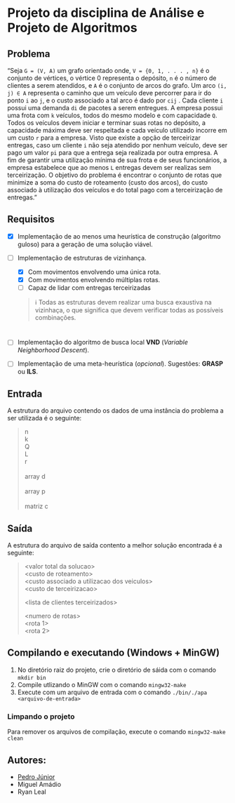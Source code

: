 # Projeto da disciplina de Análise e Projeto de Algoritmos

## Problema

“Seja ```G = (V, A)``` um grafo orientado onde, ```V = {0, 1, . . . , n}``` é o conjunto de vértices, o vértice 0 representa o depósito, ```n``` é o número de clientes a serem atendidos, e ```A``` é o conjunto de arcos do grafo. Um arco ```(i, j) ∈ A``` representa o caminho que um veículo deve percorrer para ir do ponto ```i``` ao ```j```, e o custo associado a tal arco é dado por ```cij``` . Cada cliente ```i``` possui uma demanda ```di``` de pacotes a serem entregues. A empresa possui uma frota com ```k``` veículos,
todos do mesmo modelo e com capacidade ```Q```. Todos os veículos devem iniciar e terminar suas rotas no depósito, a capacidade máxima deve ser respeitada e cada veículo utilizado incorre em um custo ```r``` para a empresa. Visto que existe a opção de terceirizar entregas, caso um cliente ```i``` não seja atendido por nenhum veículo, deve ser pago um valor ```pi``` para que a entrega seja realizada por outra empresa. A fim de garantir uma utilização mínima de sua frota e de seus funcionários, a empresa estabelece que ao menos ```L``` entregas devem ser realizas sem terceirização. O objetivo do problema é encontrar o conjunto de rotas que minimize a soma do custo de roteamento (custo dos arcos), do custo associado à utilização dos veículos e do total pago com a terceirização de entregas.”

## Requisitos

- [x] Implementação de ao menos uma heurística de construção (algoritmo guloso) para a geração de uma solução viável.

- [ ] Implementação de estruturas de vizinhança.
  - [x] Com movimentos envolvendo uma única rota.
  - [x] Com movimentos envolvendo múltiplas rotas.
  - [ ] Capaz de lidar com entregas terceirizadas
        
  > ℹ️ Todas as estruturas devem realizar uma busca exaustiva na vizinhaça, o que significa que devem verificar todas as possíveis combinações.
  #
    
- [ ] Implementação do algoritmo de busca local __VND__ (_Variable Neighborhood Descent_).
- [ ] Implementação de uma meta-heurística (_opcional_). Sugestões: __GRASP__ ou __ILS__.

## Entrada

A estrutura do arquivo contendo os dados de uma instância do problema a ser utilizada é o seguinte:

> n\
> k\
> Q\
> L\
> r\
>\
> array d\
>\
> array p\
>\
> matriz c

## Saída

A estrutura do arquivo de saída contento a melhor solução encontrada é a seguinte:

> \<valor total da solucao\>\
> \<custo de roteamento\>\
> \<custo associado a utilizacao dos veiculos\>\
> \<custo de terceirizacao\>
>
> \<lista de clientes terceirizados\>
>
> \<numero de rotas\>\
> \<rota 1\>\
> \<rota 2\>



## Compilando e executando (Windows + MinGW)

1. No diretório raiz do projeto, crie o diretório de sáida com o comando ```mkdir bin```
2. Compile utlizando o MinGW com o comando ```mingw32-make ```
3. Execute com um arquivo de entrada com o comando ```./bin/./apa <arquivo-de-entrada>```

### Limpando o projeto

Para remover os arquivos de compilação, execute o comando ```mingw32-make clean```

## Autores:

- [Pedro Júnior](https://github.com/pedrior)
- Miguel Amádio
- Ryan Leal
